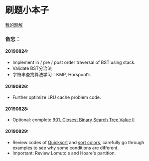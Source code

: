 # 刷题小本子

[我的题解](Problems/Problems)

### 备忘：

#### 20190824:

* Implement in / pre / post order traversal of BST using stack.
* Validate BST分治法
* 字符串查找算法学习：KMP, Horspool's

#### 20190826:

- Further optimize LRU cache problem code.

#### 20190828:

- Optional: complete [901. Closest Binary Search Tree Value II](https://www.lintcode.com/problem/closest-binary-search-tree-value-ii/description)

#### 20190829:

- Review codes of [Quicksort](https://www.lintcode.com/problem/sort-integers-ii/description) and [sort colors](https://www.lintcode.com/problem/sort-colors-ii/description), carefully go through examples to see why some conditions are different.
- Important: Review Lomuto's and Hoare's partition.

